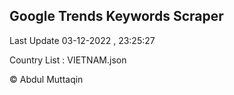 

## Google Trends Keywords Scraper 
 
Last Update 03-12-2022 , 23:25:27

Country List :
VIETNAM.json



© Abdul Muttaqin 
